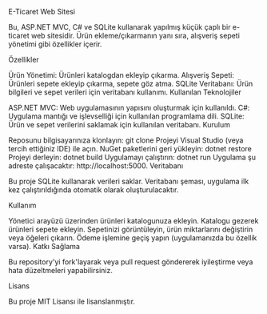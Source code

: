 E-Ticaret Web Sitesi

Bu, ASP.NET MVC, C# ve SQLite kullanarak yapılmış küçük çaplı bir e-ticaret web sitesidir. Ürün ekleme/çıkarmanın yanı sıra, alışveriş sepeti yönetimi gibi özellikler içerir.

Özellikler

Ürün Yönetimi: Ürünleri katalogdan ekleyip çıkarma.
Alışveriş Sepeti: Ürünleri sepete ekleyip çıkarma, sepete göz atma.
SQLite Veritabanı: Ürün bilgileri ve sepet verileri için veritabanı kullanımı.
Kullanılan Teknolojiler

ASP.NET MVC: Web uygulamasının yapısını oluşturmak için kullanıldı.
C#: Uygulama mantığı ve işlevselliği için kullanılan programlama dili.
SQLite: Ürün ve sepet verilerini saklamak için kullanılan veritabanı.
Kurulum

Reposunu bilgisayarınıza klonlayın:
git clone <repository-url>
Projeyi Visual Studio (veya tercih ettiğiniz IDE) ile açın.
NuGet paketlerini geri yükleyin:
dotnet restore
Projeyi derleyin:
dotnet build
Uygulamayı çalıştırın:
dotnet run
Uygulama şu adreste çalışacaktır: http://localhost:5000.
Veritabanı

Bu proje SQLite kullanarak verileri saklar. Veritabanı şeması, uygulama ilk kez çalıştırıldığında otomatik olarak oluşturulacaktır.

Kullanım

Yönetici arayüzü üzerinden ürünleri katalogunuza ekleyin.
Katalogu gezerek ürünleri sepete ekleyin.
Sepetinizi görüntüleyin, ürün miktarlarını değiştirin veya öğeleri çıkarın.
Ödeme işlemine geçiş yapın (uygulamanızda bu özellik varsa).
Katkı Sağlama

Bu repository'yi fork'layarak veya pull request göndererek iyileştirme veya hata düzeltmeleri yapabilirsiniz.

Lisans

Bu proje MIT Lisansı ile lisanslanmıştır.
